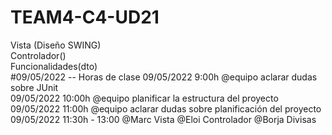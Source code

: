 # TEAM4-C4-UD21


Vista (Diseño SWING)<br/>
Controlador()<br/>
Funcionalidades(dto)<br/>
#09/05/2022 -- Horas de clase
09/05/2022 9:00h @equipo aclarar dudas sobre JUnit<br/>
09/05/2022 10:00h @equipo planificar la estructura del proyecto<br/>
09/05/2022 11:00h @equipo aclarar dudas sobre planificación del proyecto<br/>
09/05/2022 11:30h - 13:00 @Marc Vista @Eloi Controlador @Borja Divisas<br/>
